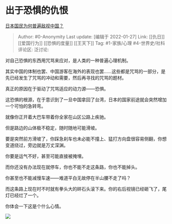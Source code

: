 # 出于恐惧的仇恨
[日本国民为何普遍敌视中国？](https://www.zhihu.com/question/483315896/answer/2097997740)

> Author: #0-Anonymity
> Last update: [编辑于 2022-01-27]
> Link: [[仇日]] [[爱国行为]] [[恐惧的度量]] [[王天下]]
> Tag: #1-家族/心理 #4-世界史/社科
> 评论区:
> 泛讨论:

对自己恐惧的东西用咒骂来应对，是人类的一种普遍心理机制。

其实中国的体制也罢、中国游客在海外的表现也罢……这些都是咒骂的一部分，是先已经发生了咒骂的冲动和需要，然后再寻找的咒骂的题材。

真正的原因在于驱动了咒骂适应的动力源——恐惧。

这恐惧的根源，在于意识到了一旦中国拿回了台湾，日本的国家前途就会突然增加一个可怕的急转弯。

就像你正开着大巴车带着你全家在山区公路上疾驰。

但是路边的山体极不稳定，随时随地可能滑坡。

要是突然前方滑坡了，你踩急刹车也未必能不撞上、猛打方向盘很容易侧翻，你想变道绕过，旁边就是万丈深渊。

你要是运气不好，甚至可能直接被掩埋。

而你还没有办法现在就停车，你也不能不走这条路，你也不能掉头。

你甚至也不能减慢车速——难道平白无故停在半山腰不走了吗？

而这条路上现在时不时就有拳头大的碎石头滚下来。你的右后视镜已经砸飞了，尾灯已经烂了一个。

你体会一下这是个什么心情。

![](https://pic2.zhimg.com/50/v2-a351cb274cddf9da79b1b0baa8aff14c_720w.jpg?source=1940ef5c)
